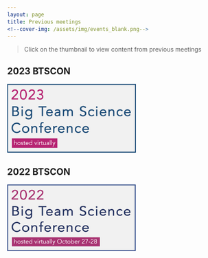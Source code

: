 ```yaml
---
layout: page
title: Previous meetings
<!--cover-img: /assets/img/events_blank.png-->
---
```


> Click on the thumbnail to view content from previous meetings

## 2023 BTSCON

<a href="{{site.baseurl}}/2023btscon/"><img src="/assets/img/BTSCon2023_logo.png" alt="2023 Big Team Science Conference logo"  width="300"></a>




## 2022 BTSCON

<a href="{{site.baseurl}}/2022btscon/"><img src="/assets/img/BTSCon2022_logo.png" alt="2022 Big Team Science Conference logo"  width="300"></a>